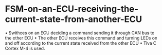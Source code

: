 # FSM-on-an-ECU-receiving-the-current-state-from-another-ECU
•	Swithces on an ECU deciding a command sending it through CAN bus to the other ECU
•	The other ECU receives this command and turning LEDs on and off according to the current state received from the other ECU
•	Tiva C Cortex M-4 is used.
